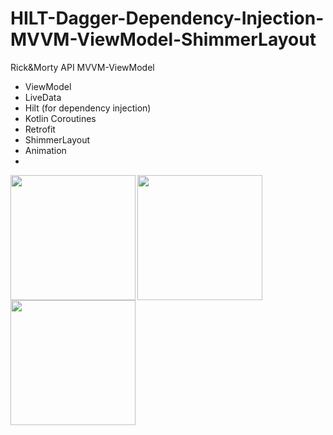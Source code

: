 # HILT-Dagger-Dependency-Injection-MVVM-ViewModel-ShimmerLayout
Rick&amp;Morty API MVVM-ViewModel
 * ViewModel
 * LiveData
 * Hilt (for dependency injection)
 * Kotlin Coroutines
 * Retrofit
 * ShimmerLayout
 * Animation
 * 
<img src="https://user-images.githubusercontent.com/76838562/172849578-a6e88660-765f-425f-b7d6-8e37894cd04b.png" align="left" width="200" >
<img src="https://user-images.githubusercontent.com/76838562/172849593-5e0397ee-dc82-424d-a6fc-250668bd8975.png" align="left" width="200" >
<img src="https://user-images.githubusercontent.com/76838562/172849670-fc084717-fc1c-45b0-b755-2a6a85a7bc12.png" align="left" width="200" >


